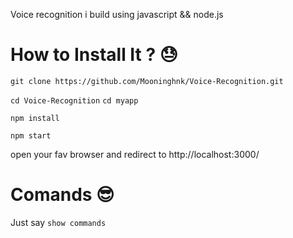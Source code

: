 Voice recognition i build using javascript && node.js

# How to Install It ? 😓

``` git clone https://github.com/Mooninghnk/Voice-Recognition.git ```

``` cd Voice-Recognition ```
``` cd myapp ```

``` npm install ```

``` npm start ```

open your fav browser and redirect to http://localhost:3000/

# Comands 😎 

Just say ```show commands```
